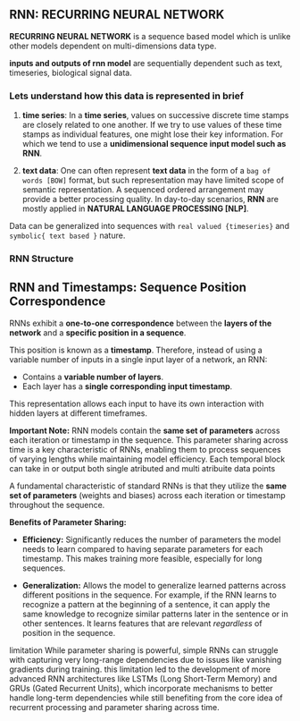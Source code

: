 
## RNN: RECURRING NEURAL NETWORK

**RECURRING NEURAL NETWORK** is a sequence based model which is unlike other models dependent on multi-dimensions data type.

**inputs and outputs of rnn model** are sequentially dependent such as text, timeseries, biological signal data.

### Lets understand how this data is represented in brief

1.  **time series**: In a **time series**, values on successive discrete time stamps are closely related to one another.
    If we try to use values of these time stamps as individual features, one might lose their key information. For which we tend to use a **unidimensional sequence input model such as RNN**.

2.  **text data**: One can often represent **text data** in the form of a `bag of words [BOW]` format, but such representation may have limited scope of semantic representation. A sequenced ordered arrangement may provide a better processing quality. In day-to-day scenarios, **RNN** are mostly applied in **NATURAL LANGUAGE PROCESSING [NLP]**.

Data can be generalized into sequences with `real valued {timeseries}` and `symbolic{ text based }` nature.

 ### RNN  Structure ###

## RNN and Timestamps: Sequence Position Correspondence

RNNs exhibit a **one-to-one correspondence** between the **layers of the network** and a **specific position in a sequence**.

This position is known as a **timestamp**. Therefore, instead of using a variable number of inputs in a single input layer of a network, an RNN:

*   Contains a **variable number of layers**.
*   Each layer has a **single corresponding input timestamp**.

This representation allows each input to have its own interaction with hidden layers at different timeframes.

**Important Note:** RNN models contain the **same set of parameters** across each iteration or timestamp in the sequence. This parameter sharing across time is a key characteristic of RNNs, enabling them to process sequences of varying lengths while maintaining model efficiency.
Each  temporal  block can take in  or output  both single atributed and multi atribuite data points  


A fundamental characteristic of standard RNNs is that they utilize the **same set of parameters** (weights and biases) across each iteration or timestamp throughout the sequence.

**Benefits of Parameter Sharing:**

*   **Efficiency:** Significantly reduces the number of parameters the model needs to learn compared to having separate parameters for each timestamp. This makes training more feasible, especially for long sequences.

*   **Generalization:**  Allows the model to generalize learned patterns across different positions in the sequence. For example, if the RNN learns to recognize a pattern at the beginning of a sentence, it can apply the same knowledge to recognize similar patterns later in the sentence or in other sentences.  It learns features that are relevant *regardless* of position in the sequence.

limitation 
While parameter sharing is powerful, simple RNNs can struggle with capturing very long-range dependencies due to issues like vanishing gradients during training. this  limitation led to the development of more advanced RNN architectures like LSTMs (Long Short-Term Memory) and GRUs (Gated Recurrent Units), which incorporate mechanisms to better handle long-term dependencies while still benefiting from the core idea of recurrent processing and parameter sharing across time.


